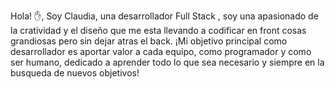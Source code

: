 


Hola! ✋, Soy Claudia, una desarrollador Full Stack , soy una apasionado  de la cratividad y el diseño que me esta llevando a codificar en front cosas grandiosas pero sin dejar atras el back. ¡Mi objetivo principal como desarrollador es aportar valor a cada equipo, como programador y como ser humano, dedicado a aprender todo lo que sea necesario y siempre en la busqueda de nuevos objetivos! 




